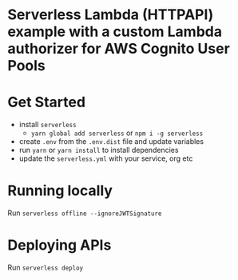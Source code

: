# Serverless Lambda (HTTPAPI) example with a custom Lambda authorizer for AWS Cognito User Pools

# Get Started
- install `serverless`
  - `yarn global add serverless` or `npm i -g serverless`
- create `.env` from the `.env.dist` file and update variables
- run `yarn` or `yarn install` to install dependencies
- update the `serverless.yml` with your service, org etc

# Running locally
Run `serverless offline --ignoreJWTSignature`

# Deploying APIs
Run `serverless deploy`
